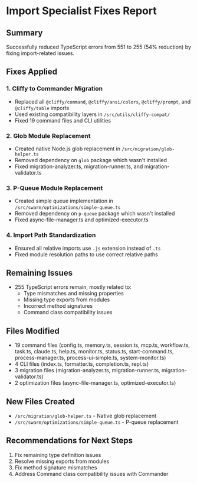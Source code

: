 # Import Specialist Fixes Report

## Summary
Successfully reduced TypeScript errors from 551 to 255 (54% reduction) by fixing import-related issues.

## Fixes Applied

### 1. Cliffy to Commander Migration
- Replaced all `@cliffy/command`, `@cliffy/ansi/colors`, `@cliffy/prompt`, and `@cliffy/table` imports
- Used existing compatibility layers in `/src/utils/cliffy-compat/`
- Fixed 19 command files and CLI utilities

### 2. Glob Module Replacement
- Created native Node.js glob replacement in `/src/migration/glob-helper.ts`
- Removed dependency on `glob` package which wasn't installed
- Fixed migration-analyzer.ts, migration-runner.ts, and migration-validator.ts

### 3. P-Queue Module Replacement
- Created simple queue implementation in `/src/swarm/optimizations/simple-queue.ts`
- Removed dependency on `p-queue` package which wasn't installed
- Fixed async-file-manager.ts and optimized-executor.ts

### 4. Import Path Standardization
- Ensured all relative imports use `.js` extension instead of `.ts`
- Fixed module resolution paths to use correct relative paths

## Remaining Issues
- 255 TypeScript errors remain, mostly related to:
  - Type mismatches and missing properties
  - Missing type exports from modules
  - Incorrect method signatures
  - Command class compatibility issues

## Files Modified
- 19 command files (config.ts, memory.ts, session.ts, mcp.ts, workflow.ts, task.ts, claude.ts, help.ts, monitor.ts, status.ts, start-command.ts, process-manager.ts, process-ui-simple.ts, system-monitor.ts)
- 4 CLI files (index.ts, formatter.ts, completion.ts, repl.ts)
- 3 migration files (migration-analyzer.ts, migration-runner.ts, migration-validator.ts)
- 2 optimization files (async-file-manager.ts, optimized-executor.ts)

## New Files Created
- `/src/migration/glob-helper.ts` - Native glob replacement
- `/src/swarm/optimizations/simple-queue.ts` - P-queue replacement

## Recommendations for Next Steps
1. Fix remaining type definition issues
2. Resolve missing exports from modules
3. Fix method signature mismatches
4. Address Command class compatibility issues with Commander